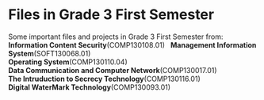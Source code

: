 # Files in Grade 3 First Semester
Some important files and projects in Grade 3 First Semester from:  
__Information Content Security__(COMP130108.01)  
__Management Information System__(SOFT130068.01)  
__Operating System__(COMP130110.04)  
__Data Communication and Computer Network__(COMP130017.01)  
__The Intruduction to Secrecy Technology__(COMP130116.01)  
__Digital WaterMark Technology__(COMP130093.01)
